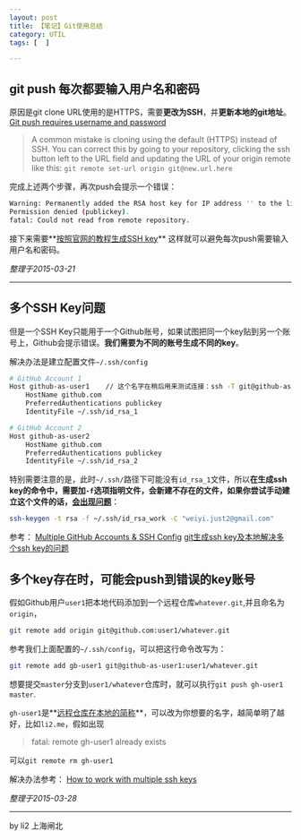 ```yaml
---
layout: post
title: 【笔记】Git使用总结
category: UTIL
tags: [  ]

---
```


## git push 每次都要输入用户名和密码
原因是git clone URL使用的是HTTPS，需要**更改为SSH**，并**更新本地的git地址**。
[Git push requires username and password](http://stackoverflow.com/questions/6565357/git-push-requires-username-and-password)
>A common mistake is cloning using the default (HTTPS) instead of SSH. You can correct this by going to your repository, clicking the ssh button left to the URL field and updating the URL of your origin remote like this:
> `git remote set-url origin git@new.url.here`

完成上述两个步骤，再次push会提示一个错误：

```bash
Warning: Permanently added the RSA host key for IP address '' to the list of known hosts.
Permission denied (publickey).
fatal: Could not read from remote repository.
```
接下来需要**[按照官网的教程生成SSH key](https://help.github.com/articles/generating-ssh-keys/)**
这样就可以避免每次push需要输入用户名和密码。

*整理于2015-03-21*

------

## 多个SSH Key问题
但是一个SSH Key只能用于一个Github账号，如果试图把同一个key贴到另一个账号上，Github会提示错误。**我们需要为不同的账号生成不同的key**。

解决办法是建立配置文件`~/.ssh/config`

```sh
# GitHub Account 1
Host github-as-user1	// 这个名字在稍后用来测试连接：ssh -T git@github-as-user1
    HostName github.com
    PreferredAuthentications publickey
    IdentityFile ~/.ssh/id_rsa_1

# GitHub Account 2
Host github-as-user2
    HostName github.com
    PreferredAuthentications publickey
    IdentityFile ~/.ssh/id_rsa_2
```

特别需要注意的是，此时`~/.ssh/`路径下可能没有`id_rsa_1`文件，所以**在生成ssh key的命令中，需要加`-f`选项指明文件，会新建不存在的文件，如果你尝试手动建立这个文件的话，[会出现问题](http://stackoverflow.com/a/29315364/2722270)**：

```sh
ssh-keygen -t rsa -f ~/.ssh/id_rsa_work -C "weiyi.just2@gmail.com"
```

参考：
[Multiple GitHub Accounts & SSH Config](http://stackoverflow.com/a/17158985/2722270)
[git生成ssh key及本地解决多个ssh key的问题](http://riny.net/2014/git-ssh-key/)


## 多个key存在时，可能会push到错误的key账号

假如Github用户`user1`把本地代码添加到一个远程仓库`whatever.git`,并且命名为`origin`，

```sh
git remote add origin git@github.com:user1/whatever.git
```

参考我们上面配置的`~/.ssh/config`，可以把这行命令改写为：

```sh
git remote add gb-user1 git@github-as-user1:user1/whatever.git
```
想要提交`master`分支到`user1/whatever`仓库时，就可以执行`git push gh-user1 master`.

`gh-user1`是**[远程仓库在本地的简称](http://git-scm.com/book/zh/v1/Git-基础-远程仓库的使用#远程仓库的删除和重命名)**，可以改为你想要的名字，越简单明了越好，比如`li2.me`，假如出现
> fatal: remote gh-user1 already exists

可以`git remote rm gh-user1`

解决办法参考：
[How to work with multiple ssh keys](http://stackoverflow.com/a/8924826/2722270)

*整理于2015-03-28*

---

by li2 上海闸北
